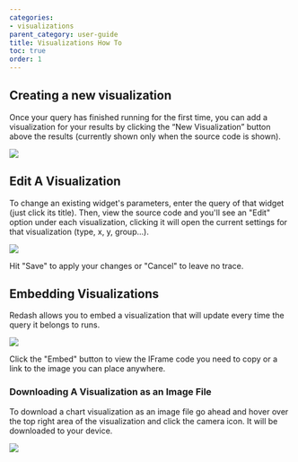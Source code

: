 ```yaml
---
categories:
- visualizations
parent_category: user-guide
title: Visualizations How To
toc: true
order: 1
---
```


## Creating a new visualization

Once your query has finished running for the first time, you can add a
visualization for your results by clicking the “New Visualization” button
above the results (currently shown only when the source code is shown).

![](/assets/images/docs/gifs/visualization/new_viz.gif)

## Edit A Visualization

To change an existing widget's parameters, enter the query of that widget
(just click its title). Then, view the source code and you'll see an "Edit"
option under each visualization, clicking it will open the current settings
for that visualization (type, x, y, group...).

![](https://redash.io/help/assets/visualization_examples/edit_viz.png)

Hit "Save" to apply your changes or "Cancel" to leave no trace.

## Embedding Visualizations

Redash allows you to embed a visualization that will update every time the
query it belongs to runs.

![](https://redash.io/help/assets/embed_viz.png)

Click the "Embed" button to view the IFrame code you need to copy or a link to
the image you can place anywhere.

### Downloading A Visualization as an Image File

To download a chart visualization as an image file go ahead and hover over the top
right area of the visualization and click the camera icon. It will be
downloaded to your device.

![](https://redash.io/help/assets/download_viz.png)

